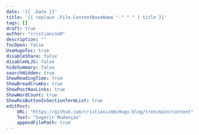 ```yaml
---
date: '{{ .Date }}'
title: '{{ replace .File.ContentBaseName "-" " " | title }}'
tags: []
draft: true
author: "cristianism0"
description: ""
TocOpen: false
UseHugoToc: true
disableShare: false
disableHLJS: false
hideSummary: false
searchHidden: true
ShowReadingTime: true
ShowBreadCrumbs: true
ShowPostNavLinks: true
ShowWordCount: true
ShowRssButtonInSectionTermList: true
editPost:
    URL: "https://github.com/cristianism0/Hugo-blog/tree/main/content"
    Text: "Sugerir Mudanças" 
    appendFilePath: true 
---
```


